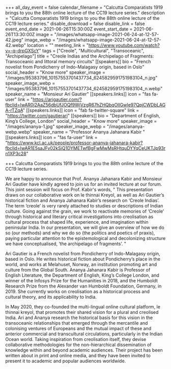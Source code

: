 +++
all_day_event = false
calendar_filename = "Calcutta Comparatists 1919 brings to you the 88th online lecture of the CC19 lecture series."
description = "Calcutta Comparatists 1919 brings to you the 88th online lecture of the CC19 lecture series."
disable_download = false
disable_link = false
event_end_date = 2021-06-26T15:30:00Z
event_start_date = 2021-06-26T13:30:00Z
image = "/images/whatsapp-image-2021-06-24-at-12-57-42.jpeg"
image_webp = "/images/whatsapp-image-2021-06-24-at-12-57-42.webp"
location = ""
meeting_link = "https://www.youtube.com/watch?v=-q-drpGXScY"
tags = ["Creole", "Multicultural", "Transoceanic", "Archipelago"]
title = "Creole Indias and the Archipelago of Fragments: Transoceanic and littoral memory circuits"
[[speakers]]
bio = "French novelist from Pondicherry of Indo-Malagasy origin, based in Oslo"
social_header = "Know more"
speaker_image = "/images/95383796_10157553701437734_6245829591751983104_n.jpg"
speaker_image_webp = "/images/95383796_10157553701437734_6245829591751983104_n.webp"
speaker_name = "Monsieur Ari Gautier"
[[speakers.links]]
icon = "fas fa-user"
link = "https://arigautier.com/?fbclid=IwAR0j2AaZ56dbUfJOQf9WjVzgR67hZHQbqOlIGwIe97QpjCWDbLAGA-rTZqA"
[[speakers.links]]
icon = "fab fa-twitter-square"
link = "https://twitter.com/gautierari"
[[speakers]]
bio = "Department of English, King’s College, London"
social_header = "Know more"
speaker_image = "/images/ananya-1.jpg"
speaker_image_webp = "/images/ananya-webp.webp"
speaker_name = "Professor Ananya Jahanara Kabir  "
[[speakers.links]]
icon = "fas fa-user"
link = "https://www.kcl.ac.uk/people/professor-ananya-jahanara-kabir?fbclid=IwAR1E5saJFv02kSiQ1DYMETwfBgFwMwMsRHtquDYYqCeUKTJp93rn1XP3c28"

+++
Calcutta Comparatists 1919 brings to you the 88th online lecture of the CC19 lecture series.

We are happy to announce that Prof. Ananya Jahanara Kabir and Monsieur Ari Gautier have kindly agreed to join us for an invited lecture at our forum. This joint session will focus on Prof. Kabir's words, " This presentation draws on our collaborative work on le thinnai Kreyol, as well as Ari Gautier’s historical fiction and Ananya Jahanara Kabir’s research on ‘Creole Indias’. The term ‘creole’ is very rarely attached to studies or descriptions of Indian culture. Going against the grain, we work to reactivate memories of ‘Creole’ through historical and literary critical investigations into creolisation as cultural process that shaped life, experience, and imagination within peninsular India. In our presentation, we will give an overview of how we do so (our methods) and why we do so (the politics and poetics of praxis), paying particular attention to the epistemological and decolonizing structure we have conceptualised, ‘the archipelago of fragments’. "

Ari Gautier is a French novelist from Pondicherry of Indo-Malagasy origin, based in Oslo. He writes historical fiction about Pondicherry’s place in the world, and works at Melahuset, Norway, an institution promoting art and culture from the Global South. Ananya Jahanara Kabir is Professor of English Literature, the Department of English, King’s College London, and winner of the Infosys Prize for the Humanities in 2018, and the Humboldt Research Prize from the Alexander van Humboldt Foundation, Germany, in 2019. She currently works on creolisation as a historical process and cultural theory, and its applicability to India.

In May 2020, they co-founded the multi-lingual online cultural platform, le thinnai kreyol, that promotes their shared vision for a plural and creolised India. Ari and Ananya research the historical basis for this vision in the transoceanic relationships that emerged through the mercantile and colonising ventures of Europeans and the mutual impact of these and anterior commercial and transcultural circulations, particularly in the Indian Ocean world. Taking inspiration from creolisation itself, they devise collaborative methodologies for the non-hierarchical dissemination of knowledge within and beyond academic audiences. Their project has been written about in print and online media, and they have been invited to present it to academic and popular audiences worldwide.